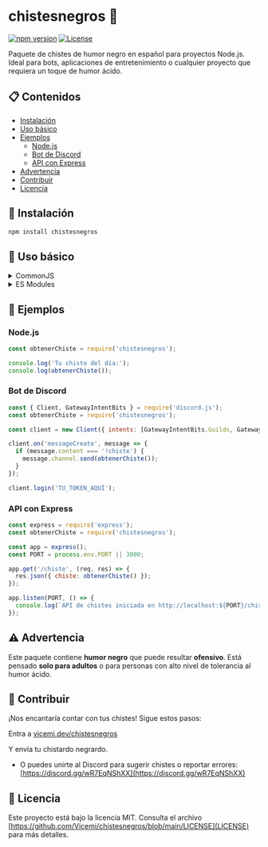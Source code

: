 # chistesnegros 🖤

[![npm version](https://img.shields.io/npm/v/chistesnegros.svg?style=flat-square)](https://www.npmjs.com/package/chistesnegros)
[![License](https://img.shields.io/npm/l/chistesnegros?style=flat-square)](https://github.com/tu-usuario/chistesnegros/blob/main/LICENSE)

Paquete de chistes de humor negro en español para proyectos Node.js. Ideal para bots, aplicaciones de entretenimiento o cualquier proyecto que requiera un toque de humor ácido.

## 📋 Contenidos

- [Instalación](#instalación)
- [Uso básico](#uso-básico)
- [Ejemplos](#ejemplos)
  - [Node.js](#nodejs)
  - [Bot de Discord](#bot-de-discord)
  - [API con Express](#api-con-express)
- [Advertencia](#advertencia)
- [Contribuir](#contribuir)
- [Licencia](#licencia)

## 🚀 Instalación

```bash
npm install chistesnegros
```

## 🔧 Uso básico

<details>
<summary>CommonJS</summary>

```js
const obtenerChiste = require('chistesnegros');
console.log(obtenerChiste());
```
</details>

<details>
<summary>ES Modules</summary>

```js
import obtenerChiste from 'chistesnegros';
console.log(obtenerChiste());
```
</details>

## 📂 Ejemplos

### Node.js

```js
const obtenerChiste = require('chistesnegros');

console.log('Tu chiste del día:');
console.log(obtenerChiste());
```

### Bot de Discord

```js
const { Client, GatewayIntentBits } = require('discord.js');
const obtenerChiste = require('chistesnegros');

const client = new Client({ intents: [GatewayIntentBits.Guilds, GatewayIntentBits.GuildMessages, GatewayIntentBits.MessageContent] });

client.on('messageCreate', message => {
  if (message.content === '!chiste') {
    message.channel.send(obtenerChiste());
  }
});

client.login('TU_TOKEN_AQUÍ');
```

### API con Express

```js
const express = require('express');
const obtenerChiste = require('chistesnegros');

const app = express();
const PORT = process.env.PORT || 3000;

app.get('/chiste', (req, res) => {
  res.json({ chiste: obtenerChiste() });
});

app.listen(PORT, () => {
  console.log(`API de chistes iniciada en http://localhost:${PORT}/chiste`);
});
```

## ⚠️ Advertencia

Este paquete contiene **humor negro** que puede resultar **ofensivo**. Está pensado **solo para adultos** o para personas con alto nivel de tolerancia al humor ácido.

## 🤝 Contribuir

¡Nos encantaría contar con tus chistes! Sigue estos pasos:

Entra a [vicemi.dev/chistesnegros](https://vicemi.dev/chistesnegros)

Y envia tu chistardo negrardo.

- O puedes unirte al Discord para sugerir chistes o reportar errores:  
  [https://discord.gg/wR7EqNShXX](https://discord.gg/wR7EqNShXX)

## 📄 Licencia

Este proyecto está bajo la licencia MIT. Consulta el archivo [https://github.com/Vicemi/chistesnegros/blob/main/LICENSE](LICENSE) para más detalles.
